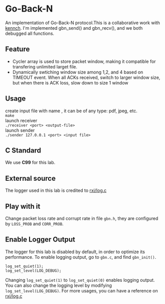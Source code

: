 # Go-Back-N
An implementation of Go-Back-N protocol.This is a collaborative work with [kennch](https://github.com/kennch). I'm implemented gbn_send() and gbn_recv(), and we both debugged all functions.
## Feature
* Cycler array is used to store packet window, making it compatible for transfering unlimited larget file.
* Dynamically swtiching window size among 1,2, and 4 based on TIMEOUT event. When all ACKs received, switch to larger window size, but when there is ACK loss, slow down to size 1 window
## Usage
create input file with name <input-file>, it can be of any type: pdf, jpeg, etc.<br/>
`make` </br>
launch receiver </br>
`./receiver <port> <output-file> `</br>
launch sender</br>
`./sender 127.0.0.1 <port> <input file>`</br>

## C Standard
We use **C99** for this lab.

## External source
The logger used in this lab is credited to [rxi/log.c](https://github.com/rxi/log.c)

## Play with it
Change packet loss rate and corrupt rate in file `gbn.h`, they are configured by `LOSS_PROB` and `CORR_PROB`.
## Enable Logger Output
The logger for this lab is disabled by default, in order to optimize its performance. To enable logging output, go to ```gbn.c```, and find ```gbn_init()```.
```
log_set_quiet(1);
log_set_level(LOG_DEBUG);
```
Changing ```log_set_quiet(1)``` to ```log_set_quiet(0)``` enables logging output. You can also change the logging level by modifying ```log_set_level(LOG_DEBUG)```. For more usages, you can have a reference on [rxi/log.c](https://github.com/rxi/log.c)
